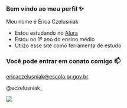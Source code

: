 ### Bem vindo ao meu perfil ✨

Meu nome é Érica Czelusniak

- Estou estudando no [Alura](https://www.alura.com.br)
- Estou no 1º ano do ensino médio
- Utlizo esse site como ferramenta de estudo
  
### Você pode entrar em conato comigo 📫

ericaczelusniak@escola.pr.gov.br

@eczelusniak_

![](https://media.tenor.com/wjMMbmfAHC0AAAAC/straw-hat-pirates.gif)
